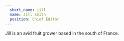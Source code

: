 ```yaml
---
  short_name: jill
  name: Jill Smith
  position: Chief Editor
---
```

Jill is an avid fruit grower based in the south of France.
